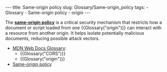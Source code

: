 --- title: Same-origin policy slug: Glossary/Same-origin\_policy tags: - Glossary - Same-origin policy - origin ---

<span class="seoSummary">The **[same-origin policy](/en-US/docs/Web/Security/Same-origin_policy)** is a critical security mechanism that restricts how a document or script loaded from one {{Glossary("origin")}} can interact with a resource from another origin.</span> It helps isolate potentially malicious documents, reducing possible attack vectors.

-   [MDN Web Docs Glossary](/en-US/docs/Glossary):
    -   {{Glossary("CORS")}}
    -   {{Glossary("origin")}}
-   [Same-origin policy](/en-US/docs/Web/Security/Same-origin_policy)
